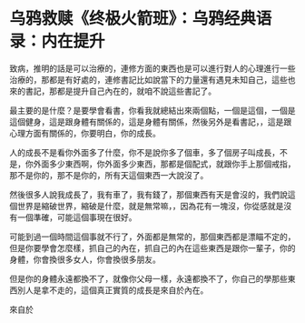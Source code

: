 # 乌鸦救赎《终极火箭班》：乌鸦经典语录：内在提升

致病，推明的話是可以治療的，連修方面的東西也是可以進行對人的心理進行一些治療的，那都是有好處的，連修書記比如說當下的力量還有遇見未知自己，這些也來的書記，那都是提升自己內在的，就咱不說這些書記了。

最主要的是什麼？是要學會看書，你看我就總結出來兩個點，一個是這個，一個是這個健身，這是跟身體有關係的，這是身體有關係，然後另外是看書記，，這是跟心理方面有關係的，你要明白，你的成長。

人的成長不是看你外面多了什麼，你不是說你多了個車，多了個房子叫成長，不是，你外面多少東西啊，你外面多少東西，那都是個配式，就跟你手上那個戒指，那不是你的，那不是你的，所有天這個東西一大說沒了。

然後很多人說我成長了，我有車了，我有錢了，那個東西有天是會沒的，我們說這個世界是縮破世界，縮破是什麼，就是無常嘛，，因為花有一塊沒，你從感就是沒有一個準確，可能這個事現在很好。

可能到過一個時間這個事就不行了，外面都是無常的，那個東西都是漂瞄不定的，但是你要學會怎麼樣，抓自己的內在，抓自己的內在這些東西是跟你一輩子，你的身體，你會換很多女人，你會換很多朋友。

但是你的身體永遠都換不了，就像你父母一樣，永遠都換不了，你自己的學那些東西別人是拿不走的，這個真正實質的成長是來自於內在。

來自於